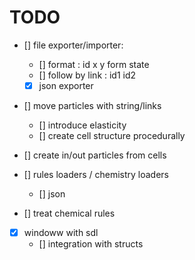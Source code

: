 # TODO

- [] file exporter/importer:
  - [] format : id x y form state 
  - [] follow by link : id1 id2
  - [x] json exporter

- [] move particles with string/links
  - [] introduce elasticity 
  - [] create cell structure procedurally

- [] create in/out particles from cells

- [] rules loaders / chemistry loaders
  - [] json

- [] treat chemical rules

- [x] windoww with sdl 
  - [] integration with structs